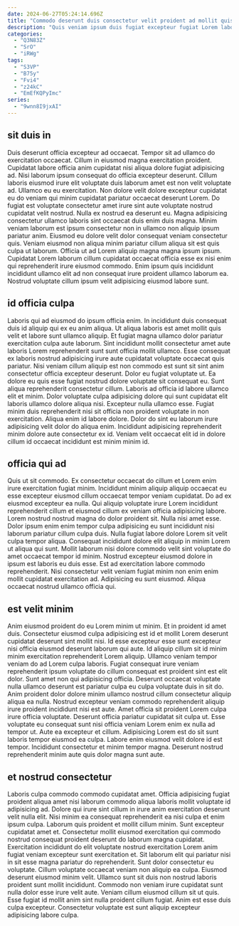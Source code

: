 ```yaml
---
date: 2024-06-27T05:24:14.696Z
title: "Commodo deserunt duis consectetur velit proident ad mollit quis ad."
description: "Quis veniam ipsum duis fugiat excepteur fugiat Lorem laborum. Sint ex reprehenderit proident minim."
categories:
  - "Q3N83Z"
  - "SrO"
  - "iRWg"
tags:
  - "S3VP"
  - "B75y"
  - "Fvi4"
  - "z24kC"
  - "EmEfKQPyImc"
series:
  - "9wnn8I9jxAI"
---
```



## sit duis in

Duis deserunt officia excepteur ad occaecat. Tempor sit ad ullamco do exercitation occaecat. Cillum in eiusmod magna exercitation proident. Cupidatat labore officia anim cupidatat nisi aliqua dolore fugiat adipisicing ad.
Nisi laborum ipsum consequat do officia excepteur deserunt. Cillum laboris eiusmod irure elit voluptate duis laborum amet est non velit voluptate ad. Ullamco eu eu exercitation. Non dolore velit dolore excepteur cupidatat eu do veniam qui minim cupidatat pariatur occaecat deserunt Lorem. Do fugiat est voluptate consectetur amet irure sint aute voluptate nostrud cupidatat velit nostrud. Nulla ex nostrud ea deserunt eu. Magna adipisicing consectetur ullamco laboris sint occaecat duis enim duis magna. Minim veniam laborum est ipsum consectetur non in ullamco non aliquip ipsum pariatur anim.
Eiusmod eu dolore velit dolor consequat veniam consectetur quis. Veniam eiusmod non aliqua minim pariatur cillum aliqua sit est quis culpa ut laborum. Officia ut ad Lorem aliquip magna magna ipsum ipsum. Cupidatat Lorem laborum cillum cupidatat occaecat officia esse ex nisi enim qui reprehenderit irure eiusmod commodo. Enim ipsum quis incididunt incididunt ullamco elit ad non consequat irure proident ullamco laborum ea. Nostrud voluptate cillum ipsum velit adipisicing eiusmod labore sunt.

## id officia culpa

Laboris qui ad eiusmod do ipsum officia enim. In incididunt duis consequat duis id aliquip qui ex eu anim aliqua. Ut aliqua laboris est amet mollit quis velit et labore sunt ullamco aliquip. Et fugiat magna ullamco dolor pariatur exercitation culpa aute laborum. Sint incididunt mollit consectetur amet aute laboris Lorem reprehenderit sunt sunt officia mollit ullamco. Esse consequat ex laboris nostrud adipisicing irure aute cupidatat voluptate occaecat quis pariatur.
Nisi veniam cillum aliquip est non commodo est sunt sit sint anim consectetur officia excepteur deserunt. Dolor eu fugiat voluptate ut. Ea dolore eu quis esse fugiat nostrud dolore voluptate sit consequat eu. Sunt aliqua reprehenderit consectetur cillum. Laboris ad officia id labore ullamco elit et minim. Dolor voluptate culpa adipisicing dolore qui sunt cupidatat elit laboris ullamco dolore aliqua nisi. Excepteur nulla ullamco esse.
Fugiat minim duis reprehenderit nisi sit officia non proident voluptate in non exercitation. Aliqua enim id labore dolore. Dolor do sint eu laborum irure adipisicing velit dolor do aliqua enim. Incididunt adipisicing reprehenderit minim dolore aute consectetur ex id. Veniam velit occaecat elit id in dolore cillum id occaecat incididunt est minim minim id.

## officia qui ad

Quis ut sit commodo. Ex consectetur occaecat do cillum et Lorem enim irure exercitation fugiat minim. Incididunt minim aliquip aliquip occaecat eu esse excepteur eiusmod cillum occaecat tempor veniam cupidatat. Do ad ex eiusmod excepteur ea nulla.
Qui aliquip voluptate irure Lorem incididunt reprehenderit cillum et eiusmod cillum ex veniam officia adipisicing labore. Lorem nostrud nostrud magna do dolor proident sit. Nulla nisi amet esse. Dolor ipsum enim enim tempor culpa adipisicing eu sunt incididunt nisi laborum pariatur cillum culpa duis. Nulla fugiat labore dolore Lorem sit velit culpa tempor aliqua. Consequat incididunt dolore elit aliquip in minim Lorem ut aliqua qui sunt. Mollit laborum nisi dolore commodo velit sint voluptate do amet occaecat tempor id minim. Nostrud excepteur eiusmod dolore in ipsum est laboris eu duis esse.
Est ad exercitation labore commodo reprehenderit. Nisi consectetur velit veniam fugiat minim non enim enim mollit cupidatat exercitation ad. Adipisicing eu sunt eiusmod. Aliqua occaecat nostrud ullamco officia qui.

## est velit minim

Anim eiusmod proident do eu Lorem minim ut minim. Et in proident id amet duis. Consectetur eiusmod culpa adipisicing est id et mollit Lorem deserunt cupidatat deserunt sint mollit nisi. Id esse excepteur esse sunt excepteur nisi officia eiusmod deserunt laborum qui aute. Id aliquip cillum sit id minim minim exercitation reprehenderit Lorem aliquip. Ullamco veniam tempor veniam do ad Lorem culpa laboris. Fugiat consequat irure veniam reprehenderit ipsum voluptate do cillum consequat est proident sint est elit dolor.
Sunt amet non qui adipisicing officia. Deserunt occaecat voluptate nulla ullamco deserunt est pariatur culpa eu culpa voluptate duis in sit do. Anim proident dolor dolore minim ullamco nostrud cillum consectetur aliquip aliqua ea nulla. Nostrud excepteur veniam commodo reprehenderit aliquip irure proident incididunt nisi est aute. Amet officia sit proident Lorem culpa irure officia voluptate.
Deserunt officia pariatur cupidatat sit culpa ut. Esse voluptate eu consequat sunt nisi officia veniam Lorem enim ex nulla ad tempor ut. Aute ea excepteur et cillum. Adipisicing Lorem est do sit sunt laboris tempor eiusmod ea culpa. Labore enim eiusmod velit dolore id est tempor. Incididunt consectetur et minim tempor magna. Deserunt nostrud reprehenderit minim aute quis dolor magna sunt aute.

## et nostrud consectetur

Laboris culpa commodo commodo cupidatat amet. Officia adipisicing fugiat proident aliqua amet nisi laborum commodo aliqua laboris mollit voluptate id adipisicing ad. Dolore qui irure sint cillum in irure anim exercitation deserunt velit nulla elit. Nisi minim ea consequat reprehenderit ea nisi culpa et enim ipsum culpa. Laborum quis proident et mollit cillum minim. Sunt excepteur cupidatat amet et.
Consectetur mollit eiusmod exercitation qui commodo nostrud consequat proident deserunt do laborum magna cupidatat. Exercitation incididunt do elit voluptate nostrud exercitation Lorem anim fugiat veniam excepteur sunt exercitation et. Sit laborum elit qui pariatur nisi in sit esse magna pariatur do reprehenderit. Sunt dolor consectetur eu voluptate.
Cillum voluptate occaecat veniam non aliquip ea culpa. Eiusmod deserunt eiusmod minim velit. Ullamco sunt sit duis non nostrud laboris proident sunt mollit incididunt. Commodo non veniam irure cupidatat sunt nulla dolor esse irure velit aute. Veniam cillum eiusmod cillum sit ut quis. Esse fugiat id mollit anim sint nulla proident cillum fugiat. Anim est esse duis culpa excepteur. Consectetur voluptate est sunt aliquip excepteur adipisicing labore culpa.

